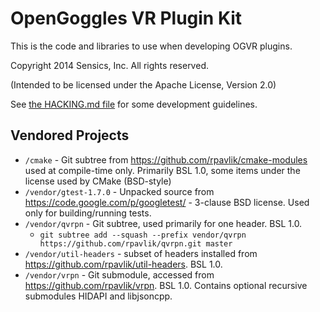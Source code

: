 OpenGoggles VR Plugin Kit
=========================

This is the code and libraries to use when developing OGVR plugins.

Copyright 2014 Sensics, Inc. All rights reserved.

(Intended to be licensed under the Apache License, Version 2.0)

See [the HACKING.md file](HACKING.md) for some development guidelines.


Vendored Projects
-----------------
- `/cmake` - Git subtree from <https://github.com/rpavlik/cmake-modules> used at compile-time only. Primarily BSL 1.0, some items under the license used by CMake (BSD-style)
- `/vendor/gtest-1.7.0` - Unpacked source from <https://code.google.com/p/googletest/> - 3-clause BSD license. Used only for building/running tests.
- `/vendor/qvrpn` - Git subtree, used primarily for one header. BSL 1.0.
    - `git subtree add --squash --prefix vendor/qvrpn https://github.com/rpavlik/qvrpn.git master`
- `/vendor/util-headers` - subset of headers installed from <https://github.com/rpavlik/util-headers>. BSL 1.0.
- `/vendor/vrpn` - Git submodule, accessed from <https://github.com/rpavlik/vrpn>. BSL 1.0. Contains optional recursive submodules HIDAPI and libjsoncpp.

